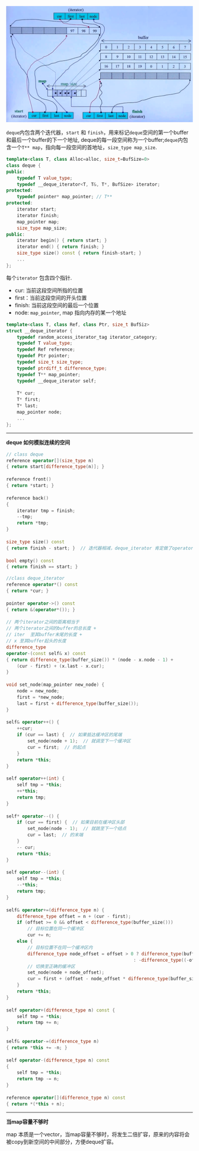 

<img src="./images/deque.png">

`deque`内包含两个迭代器，`start` 和 `finish`，用来标记`deque`空间的第一个buffer和最后一个buffer的下一个地址, deque的每一段空间称为一个buffer;`deque`内包含一个`T** map`，指向每一段空间的首地址，`size_type map_size`.

```cpp
template<class T, class Alloc=alloc, size_t=BufSize=0>
class deque {
public:
    typedef T value_type;
    typedef __deque_iterator<T, T&, T*, BufSize> iterator;
protected:
    typedef pointer* map_pointer; // T**
protected:
    iterator start;
    iterator finish;
    map_pointer map;
    size_type map_size;
public:
    iterator begin() { return start; }
    iterator end() { return finish; }
    size_type size() const { return finish-start; }
    ...
};
```

每个`iterator` 包含四个指针.

- cur: 当前这段空间所指的位置
- first：当前这段空间的开头位置
- finish: 当前这段空间的最后一个位置
- node: `map_pointer`, map 指向内存的某一个地址

```cpp
template<class T, class Ref, class Ptr, size_t BufSiz>
struct __deque_iterator {
    typedef random_access_iterator_tag iterator_category;
    typedef T value_type;
    typedef Ref reference;
    typedef Ptr pointer;
    typedef size_t size_type;
    typedef ptrdiff_t difference_type;
    typedef T** map_pointer;
    typedef __deque_iterator self;

    T* cur;
    T* first;
    T* last;
    map_pointer node;
    ...
};
```

-------------------------------------------

**deque 如何模拟连续的空间**

```cpp
// class deque
reference operator[](size_type n)
{ return start[difference_type(n)]; }

reference front()
{ return *start; }

reference back()
{
    iterator tmp = finish;
    --tmp;
    return *tmp;
}

size_type size() const
{ return finish - start; }  // 迭代器相减，deque_iterator 肯定做了operator- 重载

bool empty() const
{ return finish == start; }
```

```cpp
//class deque_iterator
reference operator*() const
{ return *cur; }

pointer operator->() const
{ return &(operator*()); }

// 两个iterator之间的距离相当于
// 两个iterator之间的buffer的总长度 +
// iter  至其buffer末尾的长度 +
// x 至其buffer起头的长度
difference_type
operator-(const self& x) const
{ return difference_type(buffer_size()) * (node - x.node - 1) +
    (cur - first) + (x.last - x.cur);
}

void set_node(map_pointer new_node) {
    node = new_node;
    first = *new_node;
    last = first + difference_type(buffer_size());
}

self& operator++() {
    ++cur;
    if (cur == last) {  // 如果抵达缓冲区的尾端
        set_node(node + 1);  // 就调至下一个缓冲区
        cur = first;  // 的起点
    }
    return *this;
}

self operator++(int) {
    self tmp = *this;
    ++*this;
    return tmp;
}

self* operator--() {
    if (cur == first) {  // 如果目前在缓冲区头部
        set_node(node - 1);  // 就跳至下一个结点
        cur = last;  // 的末端
    }
    -- cur;
    return *this;
}

self operator--(int) {
    self tmp = *this;
    --*this;
    return tmp;
}

self& operator+=(difference_type n) {
    difference_type offset = n + (cur - first);
    if (offset >= 0 && offset < difference_type(buffer_size()))
        // 目标位置在同一个缓冲区
        cur += n;
    else {
        // 目标位置不在同一个缓冲区内
        difference_type node_offset = offset > 0 ? difference_type(buffer_size())
                                                : -difference_type((-offerset - 1) / buffer_size()) - 1;
        // 切换至正确的缓冲区
        set_node(node + node_offset);
        cur = first + (offset - node_offset * difference_type(buffer_size()));
    }
    return *this;
}

self operator+(difference_type n) const {
    self tmp = *this;
    return tmp += n;
}

self& operator-=(difference_type n)
{ return *this += -n; }

self operator-(difference_type n) const
{
    self tmp = *this;
    return tmp -= n;
}

reference operator[](difference_type n) const
{ return *(*this + n);

```
-----------------------------------------------------------------------


**当map容量不够时**


map 本质是一个vector，当map容量不够时，将发生二倍扩容，原来的内容将会被copy到新空间的中间部分，方便deque扩容。

